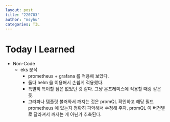 ```yaml
---
layout: post
title: "220703"
author: "msyhu"
categories: TIL
---
```


# Today I Learned
- Non-Code
  - eks 분석
    - prometheus + grafana 를 적용해 보았다.
    - 둘다 helm 을 이용해서 손쉽게 적용했다.
    - 특별히 특이할 점은 없었던 것 같다. 그냥 온프레미스에 적용할 때랑 같은 듯.
    - 그라파나 템플릿 불러와서 깨지는 것은 promQL 확인하고 해당 필드 prometheus 에 있는지 정확히 파악해서 수정해 주자. promQL 이 버전별로 달라져서 깨지는 게 아닌가 추측된다.
